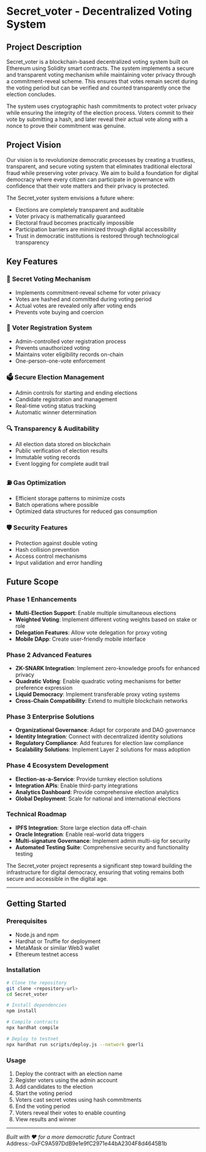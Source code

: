 # Secret_voter - Decentralized Voting System

## Project Description

Secret_voter is a blockchain-based decentralized voting system built on Ethereum using Solidity smart contracts. The system implements a secure and transparent voting mechanism while maintaining voter privacy through a commitment-reveal scheme. This ensures that votes remain secret during the voting period but can be verified and counted transparently once the election concludes.

The system uses cryptographic hash commitments to protect voter privacy while ensuring the integrity of the election process. Voters commit to their vote by submitting a hash, and later reveal their actual vote along with a nonce to prove their commitment was genuine.

## Project Vision

Our vision is to revolutionize democratic processes by creating a trustless, transparent, and secure voting system that eliminates traditional electoral fraud while preserving voter privacy. We aim to build a foundation for digital democracy where every citizen can participate in governance with confidence that their vote matters and their privacy is protected.

The Secret_voter system envisions a future where:
- Elections are completely transparent and auditable
- Voter privacy is mathematically guaranteed
- Electoral fraud becomes practically impossible
- Participation barriers are minimized through digital accessibility
- Trust in democratic institutions is restored through technological transparency

## Key Features

### 🔐 **Secret Voting Mechanism**
- Implements commitment-reveal scheme for voter privacy
- Votes are hashed and committed during voting period
- Actual votes are revealed only after voting ends
- Prevents vote buying and coercion

### 👥 **Voter Registration System**
- Admin-controlled voter registration process
- Prevents unauthorized voting
- Maintains voter eligibility records on-chain
- One-person-one-vote enforcement

### 🗳️ **Secure Election Management**
- Admin controls for starting and ending elections
- Candidate registration and management
- Real-time voting status tracking
- Automatic winner determination

### 🔍 **Transparency & Auditability**
- All election data stored on blockchain
- Public verification of election results
- Immutable voting records
- Event logging for complete audit trail

### ⛽ **Gas Optimization**
- Efficient storage patterns to minimize costs
- Batch operations where possible
- Optimized data structures for reduced gas consumption

### 🛡️ **Security Features**
- Protection against double voting
- Hash collision prevention
- Access control mechanisms
- Input validation and error handling

## Future Scope

### Phase 1 Enhancements
- **Multi-Election Support**: Enable multiple simultaneous elections
- **Weighted Voting**: Implement different voting weights based on stake or role
- **Delegation Features**: Allow vote delegation for proxy voting
- **Mobile DApp**: Create user-friendly mobile interface

### Phase 2 Advanced Features
- **ZK-SNARK Integration**: Implement zero-knowledge proofs for enhanced privacy
- **Quadratic Voting**: Enable quadratic voting mechanisms for better preference expression
- **Liquid Democracy**: Implement transferable proxy voting systems
- **Cross-Chain Compatibility**: Extend to multiple blockchain networks

### Phase 3 Enterprise Solutions
- **Organizational Governance**: Adapt for corporate and DAO governance
- **Identity Integration**: Connect with decentralized identity solutions
- **Regulatory Compliance**: Add features for election law compliance
- **Scalability Solutions**: Implement Layer 2 solutions for mass adoption

### Phase 4 Ecosystem Development
- **Election-as-a-Service**: Provide turnkey election solutions
- **Integration APIs**: Enable third-party integrations
- **Analytics Dashboard**: Provide comprehensive election analytics
- **Global Deployment**: Scale for national and international elections

### Technical Roadmap
- **IPFS Integration**: Store large election data off-chain
- **Oracle Integration**: Enable real-world data triggers
- **Multi-signature Governance**: Implement admin multi-sig for security
- **Automated Testing Suite**: Comprehensive security and functionality testing

The Secret_voter project represents a significant step toward building the infrastructure for digital democracy, ensuring that voting remains both secure and accessible in the digital age.

---

## Getting Started

### Prerequisites
- Node.js and npm
- Hardhat or Truffle for deployment
- MetaMask or similar Web3 wallet
- Ethereum testnet access

### Installation
```bash
# Clone the repository
git clone <repository-url>
cd Secret_voter

# Install dependencies
npm install

# Compile contracts
npx hardhat compile

# Deploy to testnet
npx hardhat run scripts/deploy.js --network goerli
```

### Usage
1. Deploy the contract with an election name
2. Register voters using the admin account
3. Add candidates to the election
4. Start the voting period
5. Voters cast secret votes using hash commitments
6. End the voting period
7. Voters reveal their votes to enable counting
8. View results and winner

---

*Built with ❤️ for a more democratic future*
Contract Address:-0xFC9A597DdB9e1e9fC2971e44bA2304F8d4645B1b
